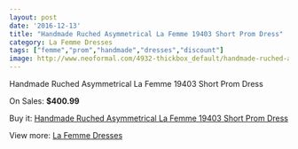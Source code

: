 ```yaml
---
layout: post
date: '2016-12-13'
title: "Handmade Ruched Asymmetrical La Femme 19403 Short Prom Dress"
category: La Femme Dresses
tags: ["femme","prom","handmade","dresses","discount"]
image: http://www.neoformal.com/4932-thickbox_default/handmade-ruched-asymmetrical-la-femme-19403-short-prom-dress.jpg
---
```

Handmade Ruched Asymmetrical La Femme 19403 Short Prom Dress

On Sales: **$400.99**
<a href="https://www.neoformal.com/en/la-femme-dresses/1822-handmade-ruched-asymmetrical-la-femme-19403-short-prom-dress.html"><amp-img layout="responsive" width="600" height="600" src="//www.neoformal.com/4932-thickbox_default/handmade-ruched-asymmetrical-la-femme-19403-short-prom-dress.jpg" alt="Handmade Ruched Asymmetrical La Femme 19403 Short Prom Dress 0" /></a>
<a href="https://www.neoformal.com/en/la-femme-dresses/1822-handmade-ruched-asymmetrical-la-femme-19403-short-prom-dress.html"><amp-img layout="responsive" width="600" height="600" src="//www.neoformal.com/4933-thickbox_default/handmade-ruched-asymmetrical-la-femme-19403-short-prom-dress.jpg" alt="Handmade Ruched Asymmetrical La Femme 19403 Short Prom Dress 1" /></a>

Buy it: [Handmade Ruched Asymmetrical La Femme 19403 Short Prom Dress](https://www.neoformal.com/en/la-femme-dresses/1822-handmade-ruched-asymmetrical-la-femme-19403-short-prom-dress.html "Handmade Ruched Asymmetrical La Femme 19403 Short Prom Dress")

View more: [La Femme Dresses](https://www.neoformal.com/en/16-la-femme-dresses "La Femme Dresses")